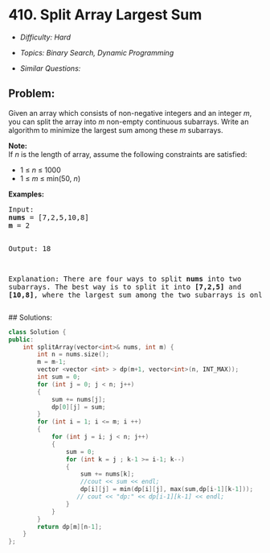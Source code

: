 # 410. Split Array Largest Sum

* *Difficulty: Hard*

* *Topics: Binary Search, Dynamic Programming*

* *Similar Questions:*

## Problem:

<p>Given an array which consists of non-negative integers and an integer <i>m</i>, you can split the array into <i>m</i> non-empty continuous subarrays. Write an algorithm to minimize the largest sum among these <i>m</i> subarrays.
</p>

<p><b>Note:</b><br />
If <i>n</i> is the length of array, assume the following constraints are satisfied:
<ul>
<li>1 &le; <i>n</i> &le; 1000</li>
<li>1 &le; <i>m</i> &le; min(50, <i>n</i>)</li>
</ul>
</p>

<p><b>Examples: </b>
<pre>
Input:
<b>nums</b> = [7,2,5,10,8]
<b>m</b> = 2

Output:
18

Explanation:
There are four ways to split <b>nums</b> into two subarrays.
The best way is to split it into <b>[7,2,5]</b> and <b>[10,8]</b>,
where the largest sum among the two subarrays is only 18.
</pre>
</p>
## Solutions:

```c++
class Solution {
public:
    int splitArray(vector<int>& nums, int m) {
        int n = nums.size();
        m = m-1;
        vector <vector <int> > dp(m+1, vector<int>(n, INT_MAX));
        int sum = 0;
        for (int j = 0; j < n; j++)
        {
            sum += nums[j];
            dp[0][j] = sum;
        }
        for (int i = 1; i <= m; i ++)
        {
            for (int j = i; j < n; j++)
            {
                sum = 0;
                for (int k = j ; k-1 >= i-1; k--)
                {
                    sum += nums[k];
                    //cout << sum << endl;
                    dp[i][j] = min(dp[i][j], max(sum,dp[i-1][k-1]));
                   // cout << "dp:" << dp[i-1][k-1] << endl;
                }
            }
        }
        return dp[m][n-1];
    }
};
```
